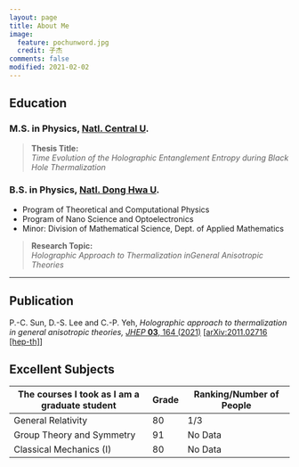 ```yaml
---
layout: page
title: About Me
image:
  feature: pochunword.jpg
  credit: 子杰
comments: false
modified: 2021-02-02
---
```

## Education
### M.S. in Physics, [Natl. Central U](https://www.phy.ncu.edu.tw/en/%E9%A6%96%E9%A0%81-english/).

> **Thesis Title:** <br />
*Time Evolution of the Holographic Entanglement Entropy during Black Hole Thermalization*


### B.S. in Physics, [Natl. Dong Hwa U](https://phys.ndhu.edu.tw/).
- Program of Theoretical and Computational Physics
- Program of Nano Science and Optoelectronics
- Minor: Division of Mathematical Science, Dept. of Applied Mathematics

> **Research Topic:** <br />
*Holographic Approach to Thermalization inGeneral Anisotropic Theories*


---
## Publication
P.-C. Sun, D.-S. Lee and C.-P. Yeh, *Holographic approach to thermalization in general anisotropic theories,* [*JHEP* **03**, 164 (2021)](https://doi.org/10.1007/JHEP03(2021)164) [[arXiv:2011.02716 [hep-th]](https://inspirehep.net/literature/1828509)]

## Excellent Subjects

|The courses I took as I am a graduate student |  Grade  |   Ranking/Number of People  |
| -------------------------------------------- | ------- | --------------------------- |
|General Relativity                            |  80     | 1/3                         |
|Group Theory and Symmetry                     |  91     |   No Data                   |
|Classical Mechanics (I)                       |  80     |   No Data                   |
